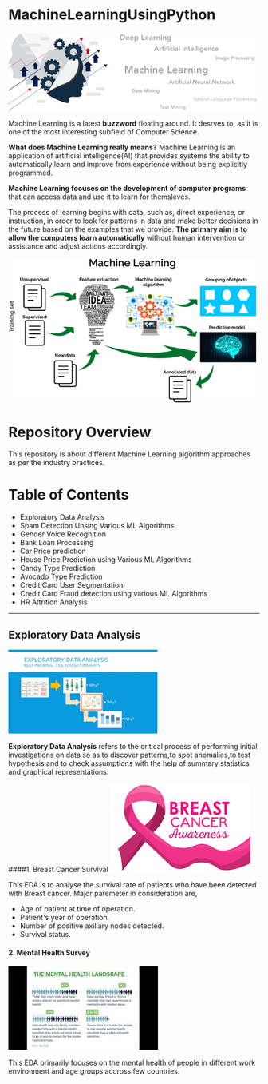 # MachineLearningUsingPython

[![](https://github.com/aniacharya/MachineLearning/blob/master/images/banner.png)](https://github.com/aniacharya/MachineLearning/blob/master/images/banner.png)

Machine Learning is a latest **buzzword** floating around. It desrves to, as it is one of the most interesting subfield of Computer Science.

**What does Machine Learning really means?**
Machine Learning is an application of artificial intelligence(AI) that provides systems the ability to automatically learn and improve from experience without being explicitly programmed.

**Machine Learning focuses on the development of computer programs** that can access data and use it to learn for themsleves.

The process of learning begins with data, such as, direct experience, or instruction, in order to look for patterns in data and make better decisions in the future based on the examples that we provide. **The primary aim is to allow the computers learn automatically** without human intervention or assistance and adjust actions accordingly. 

[![](https://github.com/aniacharya/MachineLearning/blob/master/images/mlflow.png)](https://github.com/aniacharya/MachineLearning/blob/master/images/mlflow.png)

# Repository Overview
This repository is about different Machine Learning algorithm approaches as per the industry practices.

# Table of Contents
- Exploratory Data Analysis
- Spam Detection Unsing Various ML Algorithms
- Gender Voice Recognition
- Bank Loan Processing
- Car Price prediction
- House Price Prediction using Various ML Algorithms
- Candy Type Prediction
- Avocado Type Prediction
- Credit Card User Segmentation
- Credit Card Fraud detection using various ML Algorithms
- HR Attrition Analysis

------------
## Exploratory Data Analysis
[![](https://github.com/aniacharya/MachineLearning/blob/master/images/EDA.png)](https://github.com/aniacharya/MachineLearning/blob/master/images/EDA.png)

**Exploratory Data Analysis** refers to the critical process of performing initial investigations on data so as to discover patterns,to spot anomalies,to test hypothesis and to check assumptions with the help of summary statistics and graphical representations.

####1. Breast Cancer Survival
[![](https://github.com/aniacharya/MachineLearning/blob/master/images/Breast%20Cancer%20awareness.png)](https://github.com/aniacharya/MachineLearning/blob/master/images/Breast%20Cancer%20awareness.png)

This EDA is to analyse the survival rate of patients who have been detected with Breast cancer. Major paremeter in consideration are,
- Age of patient at time of operation. 
- Patient's year of operation. 
- Number of positive axillary nodes detected. 
- Survival status.

#### 2. Mental Health Survey 
[![](https://github.com/aniacharya/MachineLearning/blob/master/images/Mental%20Health%20Survey.jpg)](https://github.com/aniacharya/MachineLearning/blob/master/images/Mental%20Health%20Survey.jpg)

This EDA primarily focuses on the mental health of people in different work environment and age groups accross few countries. 
